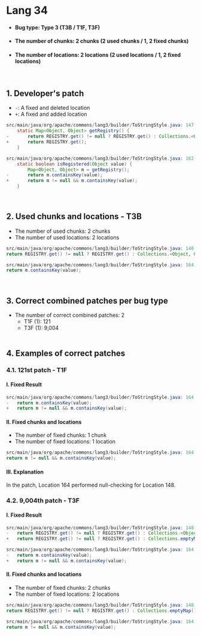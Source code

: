# Lang 34
* <h4>Bug type: Type 3 (T3B / T1F, T3F)</h4>
* <h4>The number of chunks: 2 chunks (2 used chunks / 1, 2 fixed chunks)</h4>
* <h4>The number of locations: 2 locations (2 used locations / 1, 2 fixed locations)</h4>
<br>

## 1. Developer's patch
* `-`: A fixed and deleted location
* `+`: A fixed and added location
```java
src/main/java/org/apache/commons/lang3/builder/ToStringStyle.java: 147-149
    static Map<Object, Object> getRegistry() {
-       return REGISTRY.get() != null ? REGISTRY.get() : Collections.<Object, Object>emptyMap();
+       return REGISTRY.get();
    }
```

```java
src/main/java/org/apache/commons/lang3/builder/ToStringStyle.java: 162-165
    static boolean isRegistered(Object value) {
        Map<Object, Object> m = getRegistry();
-       return m.containsKey(value);
+       return m != null && m.containsKey(value);
    }
```
<br>

## 2. Used chunks and locations - T3B
* The number of used chunks: 2 chunks
* The number of used locations: 2 locations
```java
src/main/java/org/apache/commons/lang3/builder/ToStringStyle.java: 148
return REGISTRY.get() != null ? REGISTRY.get() : Collections.<Object, Object>emptyMap();
```

```java
src/main/java/org/apache/commons/lang3/builder/ToStringStyle.java: 164
return m.containsKey(value);
```
<br>

## 3. Correct combined patches per bug type
* The number of correct combined patches: 2
    * T1F (1): 121
    * T3F (1): 9,004
<br><br>

## 4. Examples of correct patches
### 4.1. 121st patch - T1F
#### I. Fixed Result
```java
src/main/java/org/apache/commons/lang3/builder/ToStringStyle.java: 164
-   return m.containsKey(value);
+   return m != null && m.containsKey(value);
```

#### II. Fixed chunks and locations
* The number of fixed chunks: 1 chunk
* The number of fixed locations: 1 location
```java
src/main/java/org/apache/commons/lang3/builder/ToStringStyle.java: 164
return m != null && m.containsKey(value);
```

#### III. Explanation
In the patch, Location 164 performed null-checking for Location 148.
<br>

### 4.2. 9,004th patch - T3F
#### I. Fixed Result
```java
src/main/java/org/apache/commons/lang3/builder/ToStringStyle.java: 148
-   return REGISTRY.get() != null ? REGISTRY.get() : Collections.<Object, Object>emptyMap();
+   return REGISTRY.get() != null ? REGISTRY.get() : Collections.emptyMap();
```

```java
src/main/java/org/apache/commons/lang3/builder/ToStringStyle.java: 164
-   return m.containsKey(value);
+   return m != null && m.containsKey(value);
```

#### II. Fixed chunks and locations
* The number of fixed chunks: 2 chunks
* The number of fixed locations: 2 locations
```java
src/main/java/org/apache/commons/lang3/builder/ToStringStyle.java: 148
return REGISTRY.get() != null ? REGISTRY.get() : Collections.emptyMap();
```

```java
src/main/java/org/apache/commons/lang3/builder/ToStringStyle.java: 164
return m != null && m.containsKey(value);
```
<br><br>

